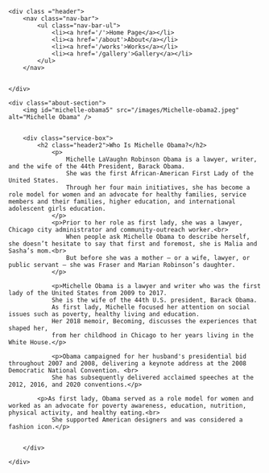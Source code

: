 <!DOCTYPE html>
<html lang="en">
<head>
    <meta charset="UTF-8">
    <meta name="viewport" content="width=device-width, initial-scale=1.0">
    <title>About</title>
    <link rel="stylesheet" href="/stylesheets/style.css">
</head>
<body>
    
    <div class ="header">
        <nav class="nav-bar">
            <ul class="nav-bar-ul">
                <li><a href='/'>Home Page</a></li>
                <li><a href='/about'>About</a></li> 
                <li><a href='/works'>Works</a></li>
                <li><a href='/gallery'>Gallery</a></li>
            </ul>
        </nav>

     
    </div>
    
    <div class="about-section">
        <img id="michelle-obama5" src="/images/Michelle-obama2.jpeg" alt="Michelle Obama" />
        

        <div class="service-box">
            <h2 class="header2">Who Is Michelle Obama?</h2>
                <p>
                    Michelle LaVaughn Robinson Obama is a lawyer, writer, and the wife of the 44th President, Barack Obama. 
                    She was the first African-American First Lady of the United States. 
                    Through her four main initiatives, she has become a role model for women and an advocate for healthy families, service members and their families, higher education, and international adolescent girls education.
                </p>
                <p>Prior to her role as first lady, she was a lawyer, Chicago city administrator and community-outreach worker.<br>
                    When people ask Michelle Obama to describe herself, she doesn’t hesitate to say that first and foremost, she is Malia and Sasha’s mom.<br>
                    But before she was a mother — or a wife, lawyer, or public servant — she was Fraser and Marian Robinson’s daughter.
                </p>
            
                <p>Michelle Obama is a lawyer and writer who was the first lady of the United States from 2009 to 2017. 
                She is the wife of the 44th U.S. president, Barack Obama. 
                As first lady, Michelle focused her attention on social issues such as poverty, healthy living and education. 
                Her 2018 memoir, Becoming, discusses the experiences that shaped her, 
                from her childhood in Chicago to her years living in the White House.</p>    

                <p>Obama campaigned for her husband's presidential bid throughout 2007 and 2008, delivering a keynote address at the 2008 Democratic National Convention. <br>
                She has subsequently delivered acclaimed speeches at the 2012, 2016, and 2020 conventions.</p>
                
            <p>As first lady, Obama served as a role model for women and worked as an advocate for poverty awareness, education, nutrition, physical activity, and healthy eating.<br> 
                She supported American designers and was considered a fashion icon.</p>
                
                
        </div>

    </div>
</body>
</html>
